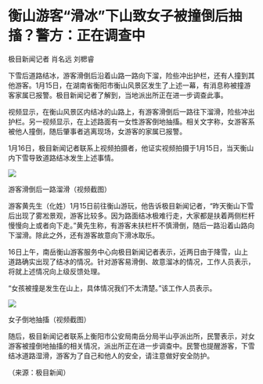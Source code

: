 # 衡山游客“滑冰”下山致女子被撞倒后抽搐？警方：正在调查中

极目新闻记者 肖名远 刘楒睿

下雪后道路结冰，游客滑倒后沿着山路一路向下溜，险些冲出护栏，还有人撞到其他游客。1月15日，在湖南省衡阳市衡山风景区发生了上述一幕，有消息称被撞游客家属已报警。极目新闻记者了解到，当地派出所正在进一步调查此事。

视频显示，在衡山风景区内结冰的山路上，有游客滑倒后一路往下溜滑，险些冲出护栏。另一视频显示，在上述路面有一女性游客倒地抽搐。相关文字称，女游客系被他人撞倒，随后肇事者逃离现场，女游客的家属已报警。

1月16日，极目新闻记者联系上视频拍摄者，他证实视频拍摄于1月15日，当天衡山内下雪导致道路结冰发生上述事情。

![](https://inews.gtimg.com/newsapp_bt/0/15613134064/1000)

游客滑倒后一路溜滑（视频截图）

游客黄先生（化姓）1月15日前往衡山游玩，他告诉极目新闻记者，“昨天衡山下雪后出现了雾凇景观，游客比较多。因为路面结冰极难行走，大家都是扶着两侧栏杆慢慢向上或者向下走。”黄先生称，有游客未扶栏杆不慎滑倒，随后一路沿着山路向下溜滑。除此之外，还有游客故意向下滑冰取乐。

16日上午，南岳衡山游客服务中心向极目新闻记者表示，近两日由于降雪，山上道路确实出现了结冰的情况。针对游客易滑倒、故意溜冰的情况，工作人员表示，将就上述情况向上级反馈处理。

“女孩被撞是发生在山上，具体情况我们不太清楚。”该工作人员表示。

![](https://inews.gtimg.com/newsapp_bt/0/15613134069/1000)

女子倒地抽搐（视频截图）

随后，极目新闻记者联系上衡阳市公安局南岳分局半山亭派出所，民警表示，对女游客被撞倒地抽搐的相关情况，派出所正在进一步调查中。民警也提醒游客，下雪结冰道路湿滑，游客为了自己和他人的安全，请注意做好安全防护。

（来源：极目新闻）

